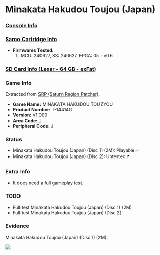 # Minakata Hakudou Toujou (Japan)

### [Console Info](../../../../../Info/Consoles/VA13/README.md)

### [Saroo Cartridge Info](../../../../../Info/Cartridges/RetroGameParadiseStore/1.32F/README.md)

- <b>Firmwares Tested:</b>
  1. MCU: 240627, SS: 240627, FPGA: 05 - v0.6

### [SD Card Info (Lexar - 64 GB - exFat)](../../../../../Info/SdCards/Lexar/64GB/exfat/README.md)

### Game Info

Extracted from [SRP (Saturn Region Patcher)](https://segaxtreme.net/resources/saturn-region-patcher.81/download).

- <b>Game Name:</b> MINAKATA HAKUDOU TOUZYOU
- <b>Product Number:</b> T-14414G
- <b>Version:</b> V1.000
- <b>Area Code:</b> J
- <b>Peripheral Code:</b> J

### Status

- Minakata Hakudou Toujou (Japan) (Disc 1) (2M): Playable :white_check_mark:
- Minakata Hakudou Toujou (Japan) (Disc 2): Untested :question:

### Extra Info

- It does need a full gameplay test.

### TODO

- Full test Minakata Hakudou Toujou (Japan) (Disc 1) (2M)
- Full test Minakata Hakudou Toujou (Japan) (Disc 2)

### Evidence

Minakata Hakudou Toujou (Japan) (Disc 1) (2M):

[![](https://img.youtube.com/vi/QMEMb6wpbwY/0.jpg)](https://www.youtube.com/watch?v=QMEMb6wpbwY)
